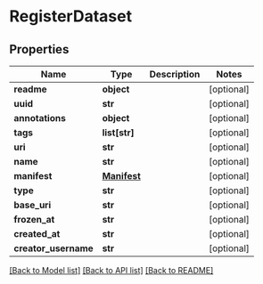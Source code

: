 # RegisterDataset


## Properties
Name | Type | Description | Notes
------------ | ------------- | ------------- | -------------
**readme** | **object** |  | [optional] 
**uuid** | **str** |  | [optional] 
**annotations** | **object** |  | [optional] 
**tags** | **list[str]** |  | [optional] 
**uri** | **str** |  | [optional] 
**name** | **str** |  | [optional] 
**manifest** | [**Manifest**](Manifest.md) |  | [optional] 
**type** | **str** |  | [optional] 
**base_uri** | **str** |  | [optional] 
**frozen_at** | **str** |  | [optional] 
**created_at** | **str** |  | [optional] 
**creator_username** | **str** |  | [optional] 

[[Back to Model list]](../README.md#documentation-for-models) [[Back to API list]](../README.md#documentation-for-api-endpoints) [[Back to README]](../README.md)


